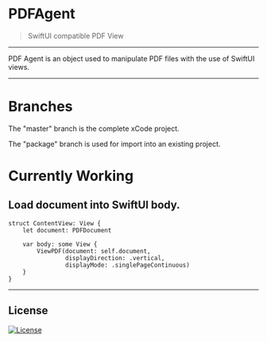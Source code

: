 # PDFAgent

> SwiftUI compatible PDF View


---

PDF Agent is an object used to manipulate PDF files with the use of SwiftUI views. 


---

# Branches
The "master" branch is the complete xCode project.

The "package" branch is used for import into an existing project.

# Currently Working


## Load document into SwiftUI body.

```
struct ContentView: View {
    let document: PDFDocument

    var body: some View {
        ViewPDF(document: self.document,
                displayDirection: .vertical,
                displayMode: .singlePageContinuous)
    }
}
```



---

## License

[![License](http://img.shields.io/:license-mit-blue.svg?style=flat-square)](http://badges.mit-license.org)
